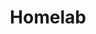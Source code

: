 ---
title: Homelab
description: Homelab Projects
image:

# Badge style
style:
    background: "#F47174"
    color: "#fff"
---